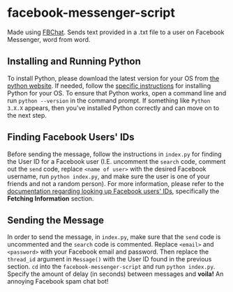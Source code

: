 # facebook-messenger-script
Made using [FBChat](https://github.com/carpedm20/fbchat "Thank you FBChat <3").
Sends text provided in a .txt file to a user on Facebook Messenger, word from word.

## Installing and Running Python
To install Python, please download the latest version for your OS from [the python website](https://www.python.org/downloads/ "Love you Python <3"). If needed, follow the [specific instructions](https://realpython.com/installing-python/ "Python Installation") for installing Python for your OS. To ensure that Python works, open a command line and run `python --version` in the command prompt. If something like `Python 3.X.X` appears, then you've installed Python correctly and can move on to the next step.  

## Finding Facebook Users' IDs
Before sending the message, follow the instructions in `index.py` for finding the User ID for a Facebook user (I.E. uncomment the `search` code, comment out the `send` code, replace `<name of user>` with the desired Facebook username, run `python index.py`, and make sure the user is one of your friends and not a random person). For more information, please refer to the [documentation regarding looking up Facebook users' IDs](https://fbchat.readthedocs.io/en/stable/examples.html#examples "FBChat Docs"), specifically the **Fetching Information** section.

## Sending the Message
In order to send the message, in `index.py`, make sure that the `send` code is uncommented and the `search` code is commented. Replace `<email>` and `<password>` with your Facebook email and password. Then replace the `thread_id` argument in `Message()` with the User ID found in the previous section. `cd` into the `facebook-messenger-script` and run `python index.py`. Specify the amount of delay (in seconds) between messages and **voila!** An annoying Facebook spam chat bot!
